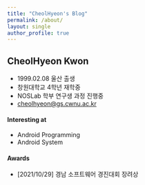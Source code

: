 ```yaml
---
title: "CheolHyeon's Blog"
permalink: /about/
layout: single
author_profile: true
---
```


## CheolHyeon Kwon
- 1999.02.08 울산 출생
- 창원대학교 4학년 재학중 
- NOSLab 학부 연구생 과정 진행중 
- cheolhyeon@gs.cwnu.ac.kr

#### Interesting at 
- Android Programming
- Android System 

#### Awards
- [2021/10/29] 경남 소프트웨어 경진대회 장려상
